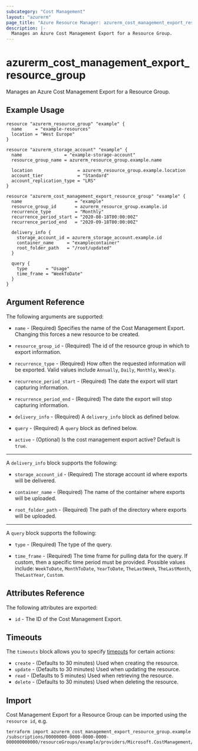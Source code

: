 ```yaml
---
subcategory: "Cost Management"
layout: "azurerm"
page_title: "Azure Resource Manager: azurerm_cost_management_export_resource_group"
description: |-
  Manages an Azure Cost Management Export for a Resource Group.
---
```


# azurerm_cost_management_export_resource_group

Manages an Azure Cost Management Export for a Resource Group.

## Example Usage

```hcl
resource "azurerm_resource_group" "example" {
  name     = "example-resources"
  location = "West Europe"
}

resource "azurerm_storage_account" "example" {
  name                = "example-storage-account"
  resource_group_name = azurerm_resource_group.example.name

  location                 = azurerm_resource_group.example.location
  account_tier             = "Standard"
  account_replication_type = "LRS"
}

resource "azurerm_cost_management_export_resource_group" "example" {
  name                    = "example"
  resource_group_id       = azurerm_resource_group.example.id
  recurrence_type         = "Monthly"
  recurrence_period_start = "2020-08-18T00:00:00Z"
  recurrence_period_end   = "2020-09-18T00:00:00Z"

  delivery_info {
    storage_account_id = azurerm_storage_account.example.id
    container_name     = "examplecontainer"
    root_folder_path   = "/root/updated"
  }

  query {
    type       = "Usage"
    time_frame = "WeekToDate"
  }
}
```

## Argument Reference

The following arguments are supported:

* `name` - (Required) Specifies the name of the Cost Management Export. Changing this forces a new resource to be created.

* `resource_group_id` - (Required) The id of the resource group in which to export information.

* `recurrence_type` - (Required) How often the requested information will be exported. Valid values include `Annually`, `Daily`, `Monthly`, `Weekly`.

* `recurrence_period_start` - (Required) The date the export will start capturing information.

* `recurrence_period_end` - (Required) The date the export will stop capturing information. 

* `delivery_info` - (Required) A `delivery_info` block as defined below.

* `query` - (Required) A `query` block as defined below.

* `active` - (Optional) Is the cost management export active? Default is `true`.

---

A `delivery_info` block supports the following:

* `storage_account_id` - (Required) The storage account id where exports will be delivered.

* `container_name` - (Required) The name of the container where exports will be uploaded.

* `root_folder_path` - (Required) The path of the directory where exports will be uploaded.

---

A `query` block supports the following:

* `type` - (Required) The type of the query.

* `time_frame` - (Required) The time frame for pulling data for the query. If custom, then a specific time period must be provided. Possible values include: `WeekToDate`, `MonthToDate`, `YearToDate`, `TheLastWeek`, `TheLastMonth`, `TheLastYear`, `Custom`.

## Attributes Reference

The following attributes are exported:

* `id` - The ID of the Cost Management Export.

## Timeouts

The `timeouts` block allows you to specify [timeouts](https://www.terraform.io/docs/configuration/resources.html#timeouts) for certain actions:

* `create` - (Defaults to 30 minutes) Used when creating the resource.
* `update` - (Defaults to 30 minutes) Used when updating the resource.
* `read` - (Defaults to 5 minutes) Used when retrieving the resource.
* `delete` - (Defaults to 30 minutes) Used when deleting the resource.

## Import

Cost Management Export for a Resource Group can be imported using the `resource id`, e.g.

```shell
terraform import azurerm_cost_management_export_resource_group.example /subscriptions/00000000-0000-0000-0000-000000000000/resourceGroups/example/providers/Microsoft.CostManagement/exports/example
```
